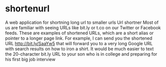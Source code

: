 # shortenurl
A web application for shortning long url to smaller urls
Url shortner Most of us are familiar with seeing URLs like bit.ly or t.co on our Twitter or Facebook feeds. These are examples of shortened URLs, which are a short alias or pointer to a longer page link. For example, I can send you the shortened URL http://bit.ly/SaaYw5 that will forward you to a very long Google URL with search results on how to iron a shirt. It would be much easier to text the 20-character bit.ly URL to your son who is in college and preparing for his first big job interview
